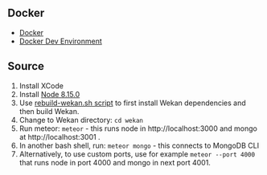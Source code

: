 ## Docker

- [Docker](https://github.com/wekan/wekan/wiki/Docker)
- [Docker Dev Environment](https://github.com/wekan/wekan-dev)

## Source

1. Install XCode
2. Install [Node 8.15.0](https://nodejs.org/en/)
3. Use [rebuild-wekan.sh script](https://github.com/wekan/wekan/blob/edge/releases/virtualbox/rebuild-wekan.sh) to first install Wekan dependencies and then build Wekan.
4. Change to Wekan directory: `cd wekan`
5. Run meteor: `meteor` - this runs node in http://localhost:3000 and mongo at http://localhost:3001 .
6. In another bash shell, run: `meteor mongo` - this connects to MongoDB CLI
7. Alternatively, to use custom ports, use for example `meteor --port 4000` that runs node in port 4000 and mongo in next port 4001.